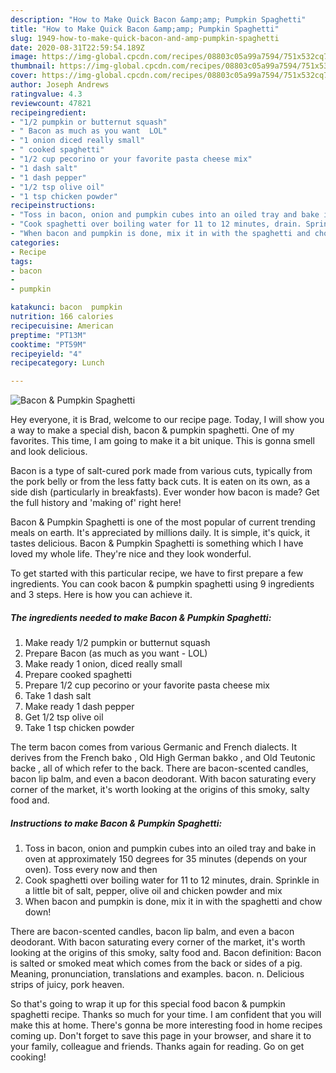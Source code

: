 ```yaml
---
description: "How to Make Quick Bacon &amp;amp; Pumpkin Spaghetti"
title: "How to Make Quick Bacon &amp;amp; Pumpkin Spaghetti"
slug: 1949-how-to-make-quick-bacon-and-amp-pumpkin-spaghetti
date: 2020-08-31T22:59:54.189Z
image: https://img-global.cpcdn.com/recipes/08803c05a99a7594/751x532cq70/bacon-pumpkin-spaghetti-recipe-main-photo.jpg
thumbnail: https://img-global.cpcdn.com/recipes/08803c05a99a7594/751x532cq70/bacon-pumpkin-spaghetti-recipe-main-photo.jpg
cover: https://img-global.cpcdn.com/recipes/08803c05a99a7594/751x532cq70/bacon-pumpkin-spaghetti-recipe-main-photo.jpg
author: Joseph Andrews
ratingvalue: 4.3
reviewcount: 47821
recipeingredient:
- "1/2 pumpkin or butternut squash"
- " Bacon as much as you want  LOL"
- "1 onion diced really small"
- " cooked spaghetti"
- "1/2 cup pecorino or your favorite pasta cheese mix"
- "1 dash salt"
- "1 dash pepper"
- "1/2 tsp olive oil"
- "1 tsp chicken powder"
recipeinstructions:
- "Toss in bacon, onion and pumpkin cubes into an oiled tray and bake in oven at approximately 150 degrees for 35 minutes (depends on your oven). Toss every now and then"
- "Cook spaghetti over boiling water for 11 to 12 minutes, drain. Sprinkle in a little bit of salt, pepper, olive oil and chicken powder and mix"
- "When bacon and pumpkin is done, mix it in with the spaghetti and chow down!"
categories:
- Recipe
tags:
- bacon
- 
- pumpkin

katakunci: bacon  pumpkin 
nutrition: 166 calories
recipecuisine: American
preptime: "PT13M"
cooktime: "PT59M"
recipeyield: "4"
recipecategory: Lunch

---
```



![Bacon &amp; Pumpkin Spaghetti](https://img-global.cpcdn.com/recipes/08803c05a99a7594/751x532cq70/bacon-pumpkin-spaghetti-recipe-main-photo.jpg)

Hey everyone, it is Brad, welcome to our recipe page. Today, I will show you a way to make a special dish, bacon &amp; pumpkin spaghetti. One of my favorites. This time, I am going to make it a bit unique. This is gonna smell and look delicious.

Bacon is a type of salt-cured pork made from various cuts, typically from the pork belly or from the less fatty back cuts. It is eaten on its own, as a side dish (particularly in breakfasts). Ever wonder how bacon is made? Get the full history and &#39;making of&#39; right here!

Bacon &amp; Pumpkin Spaghetti is one of the most popular of current trending meals on earth. It's appreciated by millions daily. It is simple, it's quick, it tastes delicious. Bacon &amp; Pumpkin Spaghetti is something which I have loved my whole life. They're nice and they look wonderful.


To get started with this particular recipe, we have to first prepare a few ingredients. You can cook bacon &amp; pumpkin spaghetti using 9 ingredients and 3 steps. Here is how you can achieve it.

<!--inarticleads1-->

##### The ingredients needed to make Bacon &amp; Pumpkin Spaghetti:

1. Make ready 1/2 pumpkin or butternut squash
1. Prepare  Bacon (as much as you want - LOL)
1. Make ready 1 onion, diced really small
1. Prepare  cooked spaghetti
1. Prepare 1/2 cup pecorino or your favorite pasta cheese mix
1. Take 1 dash salt
1. Make ready 1 dash pepper
1. Get 1/2 tsp olive oil
1. Take 1 tsp chicken powder


The term bacon comes from various Germanic and French dialects. It derives from the French bako , Old High German bakko , and Old Teutonic backe , all of which refer to the back. There are bacon-scented candles, bacon lip balm, and even a bacon deodorant. With bacon saturating every corner of the market, it&#39;s worth looking at the origins of this smoky, salty food and. 

<!--inarticleads2-->

##### Instructions to make Bacon &amp; Pumpkin Spaghetti:

1. Toss in bacon, onion and pumpkin cubes into an oiled tray and bake in oven at approximately 150 degrees for 35 minutes (depends on your oven). Toss every now and then
1. Cook spaghetti over boiling water for 11 to 12 minutes, drain. Sprinkle in a little bit of salt, pepper, olive oil and chicken powder and mix
1. When bacon and pumpkin is done, mix it in with the spaghetti and chow down!


There are bacon-scented candles, bacon lip balm, and even a bacon deodorant. With bacon saturating every corner of the market, it&#39;s worth looking at the origins of this smoky, salty food and. Bacon definition: Bacon is salted or smoked meat which comes from the back or sides of a pig. Meaning, pronunciation, translations and examples. bacon. n. Delicious strips of juicy, pork heaven. 

So that's going to wrap it up for this special food bacon &amp; pumpkin spaghetti recipe. Thanks so much for your time. I am confident that you will make this at home. There's gonna be more interesting food in home recipes coming up. Don't forget to save this page in your browser, and share it to your family, colleague and friends. Thanks again for reading. Go on get cooking!
